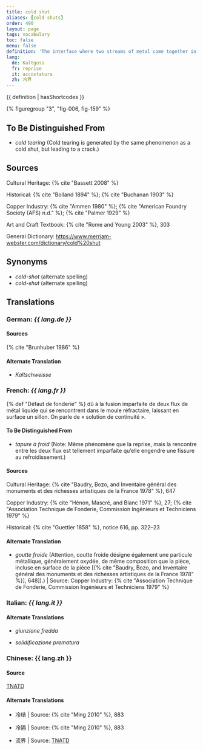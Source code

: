 ```yaml
---
title: cold shut
aliases: [cold shuts]
order: 490
layout: page
tags: vocabulary
toc: false
menu: false
definition: 'The interface where two streams of metal come together in the {% def "mold" %} but do not fuse properly, often due to premature cooling of the metal in the mold. A cold shut may also describe a hole or void in a {% def "cast" %} caused by premature cooling ({% cite "Rome and Young 2003" %}, 303). The cooled metal edges will be rounded in profile.'
lang:
  de: Kaltguss
  fr: reprise
  it: accostatura
  zh: 冷界
---
```


{{ definition | hasShortcodes }}

{% figuregroup "3", "fig-006, fig-159" %}

## To Be Distinguished From

- *cold tearing* (Cold tearing is generated by the same phenomenon as a cold shut, but leading to a crack.)

## Sources

Cultural Heritage: {% cite "Bassett 2008" %}

Historical: {% cite "Bolland 1894" %}; {% cite "Buchanan 1903" %}

Copper Industry: {% cite "Ammen 1980" %}; {% cite "American Foundry Society (AFS) n.d." %}; {% cite "Palmer 1929" %}

Art and Craft Textbook: {% cite "Rome and Young 2003" %}, 303

General Dictionary: <https://www.merriam-webster.com/dictionary/cold%20shut>

## Synonyms

- *cold-shot* (alternate spelling)
- *cold-shut* (alternate spelling)

## Translations

<div class="accordion">

### **German**: *{{ lang.de }}*

#### Sources

{% cite "Brunhuber 1986" %}

#### Alternate Translation

- *Kaltschweisse*

### **French**: *{{ lang.fr }}*

{% def "Défaut de fonderie" %} dû à la fusion imparfaite de deux flux de métal liquide qui se rencontrent dans le moule réfractaire, laissant en surface un sillon. On parle de « solution de continuité ».

#### To Be Distinguished From

- *tapure à froid* (Note: Même phénomène que la reprise, mais la rencontre entre les deux flux est tellement imparfaite qu’elle engendre une fissure au refroidissement.)

#### Sources

Cultural Heritage: {% cite "Baudry, Bozo, and Inventaire général des monuments et des richesses artistiques de la France 1978" %}, 647

Copper Industry: {% cite "Hénon, Mascré, and Blanc 1971" %}, 27; {% cite "Association Technique de Fonderie, Commission Ingénieurs et Techniciens 1979" %}

Historical: {% cite "Guettier 1858" %}, notice 616, pp. 322–23

#### Alternate Translation

- *goutte froide* (Attention, coutte froide désigne également une particule métallique, généralement oxydée, de même composition que la pièce, incluse en surface de la pièce [{% cite "Baudry, Bozo, and Inventaire général des monuments et des richesses artistiques de la France 1978" %}], 648]).) | Source: Copper Industry: {% cite "Association Technique de Fonderie, Commission Ingénieurs et Techniciens 1979" %}

### **Italian**: *{{ lang.it }}*

#### Alternate Translations

- *giunzione fredda*

- *solidificazione prematura*

### **Chinese**: {{ lang.zh }}

#### Source

[TNATD](http://terms.naer.edu.tw/detail/627912/?index=1)

#### Alternate Translations

- 冷结 | Source: {% cite "Ming 2010" %}, 883

- 冷隔 | Source: {% cite "Ming 2010" %}, 883

- 流界 | Source: [TNATD](http://terms.naer.edu.tw/detail/627912/?index=1)

</div>
